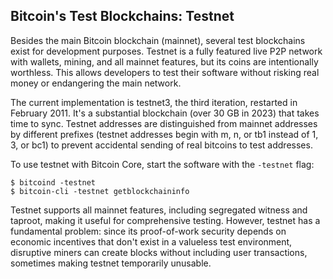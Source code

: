 ## Bitcoin's Test Blockchains: Testnet

Besides the main Bitcoin blockchain (mainnet), several test blockchains exist for development purposes. Testnet is a fully featured live P2P network with wallets, mining, and all mainnet features, but its coins are intentionally worthless. This allows developers to test their software without risking real money or endangering the main network.

The current implementation is testnet3, the third iteration, restarted in February 2011. It's a substantial blockchain (over 30 GB in 2023) that takes time to sync. Testnet addresses are distinguished from mainnet addresses by different prefixes (testnet addresses begin with m, n, or tb1 instead of 1, 3, or bc1) to prevent accidental sending of real bitcoins to test addresses.

To use testnet with Bitcoin Core, start the software with the `-testnet` flag:

```
$ bitcoind -testnet
$ bitcoin-cli -testnet getblockchaininfo
```

Testnet supports all mainnet features, including segregated witness and taproot, making it useful for comprehensive testing. However, testnet has a fundamental problem: since its proof-of-work security depends on economic incentives that don't exist in a valueless test environment, disruptive miners can create blocks without including user transactions, sometimes making testnet temporarily unusable.